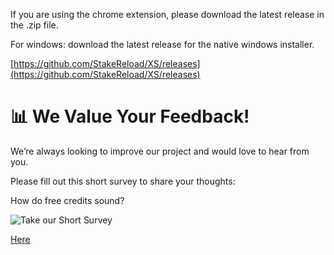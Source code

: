 If you are using the chrome extension, please download the latest release in the .zip file.

For windows: download the latest release for the native windows installer.

[https://github.com/StakeReload/XS/releases](https://github.com/StakeReload/XS/releases)


# 📊 We Value Your Feedback!

We’re always looking to improve our project and would love to hear from you.

Please fill out this short survey to share your thoughts:


How do free credits sound?

![Take our Short Survey](https://github.com/user-attachments/assets/cc5e30d6-0de7-41b9-a9be-197599bb64e9) 

[Here](https://forms.gle/LzzX1Si4TZpx9sgq6)
